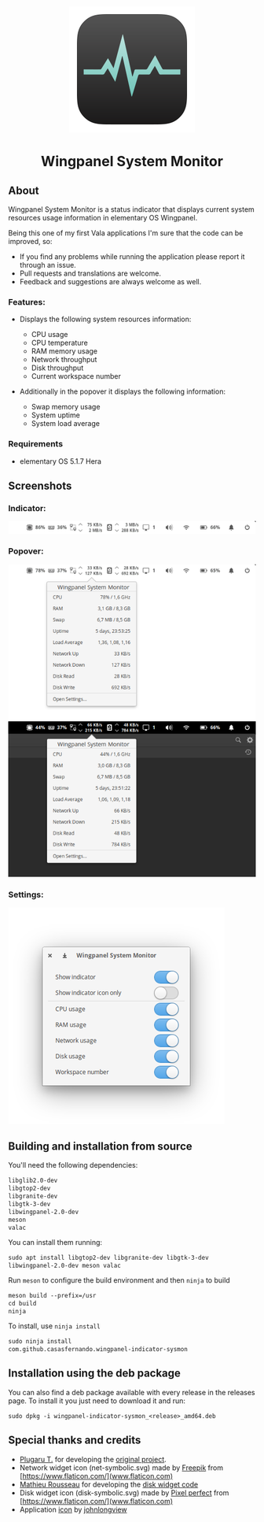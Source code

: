 <p align="center">
  <img src="data/icons/128/com.github.casasfernando.wingpanel-indicator-sysmon.svg" alt="Wingpanel System Monitor icon"/>
</p>
<h1 align="center">Wingpanel System Monitor</h1>

## About

Wingpanel System Monitor is a status indicator that displays current system resources usage information in elementary OS Wingpanel.

Being this one of my first Vala applications I'm sure that the code can be improved, so:

- If you find any problems while running the application please report it through an issue.
- Pull requests and translations are welcome.
- Feedback and suggestions are always welcome as well.

### Features:

- Displays the following system resources information:

    - CPU usage
    - CPU temperature
    - RAM memory usage
    - Network throughput
    - Disk throughput
    - Current workspace number

- Additionally in the popover it displays the following information:

    - Swap memory usage
    - System uptime
    - System load average

### Requirements

- elementary OS 5.1.7 Hera

## Screenshots

### Indicator:
![Screenshot](data/screenshots/screenshot_1.png)
### Popover:
![Screenshot](data/screenshots/screenshot_2.png)
![Screenshot](data/screenshots/screenshot_3.png)
### Settings:
![Screenshot](data/screenshots/screenshot_4.png)

## Building and installation from source

You'll need the following dependencies:

```
libglib2.0-dev
libgtop2-dev
libgranite-dev
libgtk-3-dev
libwingpanel-2.0-dev
meson
valac
```

You can install them running:

```
sudo apt install libgtop2-dev libgranite-dev libgtk-3-dev libwingpanel-2.0-dev meson valac
```

Run `meson` to configure the build environment and then `ninja` to build

```
meson build --prefix=/usr
cd build
ninja
```

To install, use `ninja install`

```
sudo ninja install
com.github.casasfernando.wingpanel-indicator-sysmon
```

## Installation using the deb package

You can also find a deb package available with every release in the releases page.
To install it you just need to download it and run:

```
sudo dpkg -i wingpanel-indicator-sysmon_<release>_amd64.deb
```

## Special thanks and credits
 - [Plugaru T.](https://github.com/PlugaruT/) for developing the [original project](https://github.com/PlugaruT/wingpanel-monitor).
 - Network widget icon (net-symbolic.svg) made by [Freepik](https://www.freepik.com) from [https://www.flaticon.com/](www.flaticon.com)
 - [Mathieu Rousseau](https://github.com/mathieurousseau) for developing the [disk widget code](https://github.com/mathieurousseau/wingpanel-monitor/commit/3cf5b9ebde5639be041e713d79119f6add99a1ac)
 - Disk widget icon (disk-symbolic.svg) made by [Pixel perfect](https://www.flaticon.com/authors/pixel-perfect) from [https://www.flaticon.com/](www.flaticon.com)
 - Application [icon](https://www.deviantart.com/johnlongview/art/Activity-Monitor-OS-X-icon-iOS7-style-395145475) by [johnlongview](https://www.deviantart.com/johnlongview)
